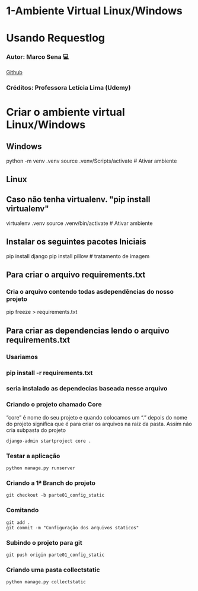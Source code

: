 # 1-Ambiente Virtual Linux/Windows

# Usando Requestlog

### Autor: Marco Sena :computer:

[Github](https://github.com/MarcoSena2210/web_empresa)

### Créditos: Professora Letícia Lima (Udemy)

# Criar o ambiente virtual Linux/Windows

## Windows

python -m venv .venv
source .venv/Scripts/activate # Ativar ambiente

## Linux  

## Caso não tenha virtualenv. "pip install virtualenv"

virtualenv .venv
source .venv/bin/activate # Ativar ambiente

## Instalar os seguintes pacotes Iniciais

pip install django
pip install pillow # tratamento de imagem

## Para criar o arquivo requirements.txt

### Cria o arquivo contendo todas asdependências do nosso projeto

pip freeze > requirements.txt

## Para criar as dependencias lendo o arquivo requirements.txt

### Usariamos

### pip install -r requirements.txt

### seria instalado as dependecias baseada nesse arquivo  

### Criando o projeto chamado Core

“core” é nome do seu projeto e quando colocamos um “.” depois do nome do projeto significa que é para criar os arquivos na raiz da pasta. Assim não cria subpasta do projeto

```
django-admin startproject core .
```

### Testar a aplicação

```
python manage.py runserver
```

### Criando a 1ª Branch do projeto

```
git checkout -b parte01_config_static
```

### Comitando

```
git add .
git commit -m "Configuração dos arquivos staticos" 
```

### Subindo o projeto para git

```
git push origin parte01_config_static
```

### Criando uma pasta collectstatic

 ```
python manage.py collectstatic  
 ```
